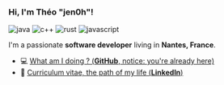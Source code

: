 ### Hi, I'm Théo "jen0h"!
![java](https://img.shields.io/static/v1?logo=java&label=&message=Java&color=111&logoColor=AAA&style=flat-square)
![c++](https://img.shields.io/static/v1?logo=cplusplus&label=&message=Cpp&color=111&logoColor=AAA&style=flat-square)
![rust](https://img.shields.io/static/v1?logo=rust&label=&message=Rust&color=111&logoColor=AAA&style=flat-square)
![javascript](https://img.shields.io/static/v1?logo=javascript&label=&message=Javascript&color=111&logoColor=AAA&style=flat-square)

I'm a passionate **software developer** living in **Nantes, France**.

- 💻  [What am I doing ? (**GitHub**, notice: you're already here)](https://github.com/jenoh)
- 🏹  [Curriculum vitae, the path of my life (**LinkedIn**)](https://www.linkedin.com/in/th%C3%A9o-m%C3%A9min-76044a158)

